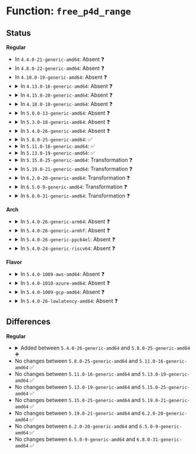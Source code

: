 # Function: <code>free_p4d_range</code>

## Status
<b>Regular</b>
<ul>
<li>
In <code>4.4.0-21-generic-amd64</code>: Absent ❓
</li>
<li>
In <code>4.8.0-22-generic-amd64</code>: Absent ❓
</li>
<li>
In <code>4.10.0-19-generic-amd64</code>: Absent ❓
</li>
<li>
<details>
<summary>In <code>4.13.0-16-generic-amd64</code>: Absent ❓</summary>

```json
{
  "name": "free_p4d_range",
  "collision_type": "Unique Static",
  "inline_type": "Full",
  "funcs": [
    {
      "addr": 18446744071580887142,
      "name": "free_p4d_range",
      "external": false,
      "loc": "mm/memory.c:510",
      "file": "mm/memory.c",
      "inline": "declared, inlined",
      "caller_inline": [
        "mm/memory.c:free_pgd_range"
      ],
      "caller_func": []
    }
  ],
  "symbols": []
}
```
</details>
</li>
<li>
<details>
<summary>In <code>4.15.0-20-generic-amd64</code>: Absent ❓</summary>

```json
{
  "name": "free_p4d_range",
  "collision_type": "Unique Static",
  "inline_type": "Full",
  "funcs": [
    {
      "addr": 18446744071580981526,
      "name": "free_p4d_range",
      "external": false,
      "loc": "mm/memory.c:512",
      "file": "mm/memory.c",
      "inline": "declared, inlined",
      "caller_inline": [
        "mm/memory.c:free_pgd_range"
      ],
      "caller_func": []
    }
  ],
  "symbols": []
}
```
</details>
</li>
<li>
<details>
<summary>In <code>4.18.0-10-generic-amd64</code>: Absent ❓</summary>

```json
{
  "name": "free_p4d_range",
  "collision_type": "Unique Static",
  "inline_type": "Full",
  "funcs": [
    {
      "addr": 18446744071581116278,
      "name": "free_p4d_range",
      "external": false,
      "loc": "mm/memory.c:527",
      "file": "mm/memory.c",
      "inline": "declared, inlined",
      "caller_inline": [
        "mm/memory.c:free_pgd_range"
      ],
      "caller_func": []
    }
  ],
  "symbols": []
}
```
</details>
</li>
<li>
<details>
<summary>In <code>5.0.0-13-generic-amd64</code>: Absent ❓</summary>

```json
{
  "name": "free_p4d_range",
  "collision_type": "Unique Static",
  "inline_type": "Full",
  "funcs": [
    {
      "addr": 18446744071581195046,
      "name": "free_p4d_range",
      "external": false,
      "loc": "mm/memory.c:270",
      "file": "mm/memory.c",
      "inline": "declared, inlined",
      "caller_inline": [
        "mm/memory.c:free_pgd_range"
      ],
      "caller_func": []
    }
  ],
  "symbols": []
}
```
</details>
</li>
<li>
<details>
<summary>In <code>5.3.0-18-generic-amd64</code>: Absent ❓</summary>

```json
{
  "name": "free_p4d_range",
  "collision_type": "Unique Static",
  "inline_type": "Full",
  "funcs": [
    {
      "addr": 18446744071581268023,
      "name": "free_p4d_range",
      "external": false,
      "loc": "mm/memory.c:272",
      "file": "mm/memory.c",
      "inline": "declared, inlined",
      "caller_inline": [
        "mm/memory.c:free_pgd_range"
      ],
      "caller_func": []
    }
  ],
  "symbols": []
}
```
</details>
</li>
<li>
<details>
<summary>In <code>5.4.0-26-generic-amd64</code>: Absent ❓</summary>

```json
{
  "name": "free_p4d_range",
  "collision_type": "Unique Static",
  "inline_type": "Full",
  "funcs": [
    {
      "addr": 18446744071581326807,
      "name": "free_p4d_range",
      "external": false,
      "loc": "mm/memory.c:272",
      "file": "mm/memory.c",
      "inline": "declared, inlined",
      "caller_inline": [
        "mm/memory.c:free_pgd_range"
      ],
      "caller_func": []
    }
  ],
  "symbols": []
}
```
</details>
</li>
<li>
<details>
<summary>In <code>5.8.0-25-generic-amd64</code>: ✅</summary>

```c
void free_p4d_range(struct mmu_gather * tlb, pgd_t * pgd, long unsigned int addr, long unsigned int end, long unsigned int floor, long unsigned int ceiling)
```

```json
{
  "name": "free_p4d_range",
  "collision_type": "Unique Static",
  "inline_type": "No",
  "funcs": [
    {
      "addr": 18446744071581518800,
      "name": "free_p4d_range",
      "external": false,
      "loc": "mm/memory.c:290",
      "file": "mm/memory.c",
      "inline": "seen, unknown",
      "caller_inline": [],
      "caller_func": [
        "mm/memory.c:free_pgd_range"
      ]
    }
  ],
  "symbols": [
    {
      "addr": 18446744071581518800,
      "name": "free_p4d_range",
      "section": ".text",
      "bind": "STB_LOCAL",
      "size": 548
    }
  ]
}
```
</details>
</li>
<li>
<details>
<summary>In <code>5.11.0-16-generic-amd64</code>: ✅</summary>

```c
void free_p4d_range(struct mmu_gather * tlb, pgd_t * pgd, long unsigned int addr, long unsigned int end, long unsigned int floor, long unsigned int ceiling)
```

```json
{
  "name": "free_p4d_range",
  "collision_type": "Unique Static",
  "inline_type": "No",
  "funcs": [
    {
      "addr": 18446744071581566000,
      "name": "free_p4d_range",
      "external": false,
      "loc": "mm/memory.c:292",
      "file": "mm/memory.c",
      "inline": "seen, unknown",
      "caller_inline": [],
      "caller_func": [
        "mm/memory.c:free_pgd_range"
      ]
    }
  ],
  "symbols": [
    {
      "addr": 18446744071581566000,
      "name": "free_p4d_range",
      "section": ".text",
      "bind": "STB_LOCAL",
      "size": 536
    }
  ]
}
```
</details>
</li>
<li>
<details>
<summary>In <code>5.13.0-19-generic-amd64</code>: ✅</summary>

```c
void free_p4d_range(struct mmu_gather * tlb, pgd_t * pgd, long unsigned int addr, long unsigned int end, long unsigned int floor, long unsigned int ceiling)
```

```json
{
  "name": "free_p4d_range",
  "collision_type": "Unique Static",
  "inline_type": "No",
  "funcs": [
    {
      "addr": 18446744071581586144,
      "name": "free_p4d_range",
      "external": false,
      "loc": "mm/memory.c:304",
      "file": "mm/memory.c",
      "inline": "seen, unknown",
      "caller_inline": [],
      "caller_func": [
        "mm/memory.c:free_pgd_range"
      ]
    }
  ],
  "symbols": [
    {
      "addr": 18446744071581586144,
      "name": "free_p4d_range",
      "section": ".text",
      "bind": "STB_LOCAL",
      "size": 451
    }
  ]
}
```
</details>
</li>
<li>
<details>
<summary>In <code>5.15.0-25-generic-amd64</code>: Transformation ❓</summary>

```c
void free_p4d_range(struct mmu_gather * tlb, pgd_t * pgd, long unsigned int addr, long unsigned int end, long unsigned int floor, long unsigned int ceiling)
```

```json
{
  "name": "free_p4d_range",
  "collision_type": "Unique Static",
  "inline_type": "No",
  "funcs": [
    {
      "addr": 0,
      "name": "free_p4d_range",
      "external": false,
      "loc": "mm/memory.c:303",
      "file": "mm/memory.c",
      "inline": "seen, unknown",
      "caller_inline": [],
      "caller_func": [
        "mm/memory.c:free_pgd_range"
      ]
    }
  ],
  "symbols": [
    {
      "addr": 18446744071581853456,
      "name": "free_p4d_range",
      "section": ".text",
      "bind": "STB_LOCAL",
      "size": 485
    },
    {
      "addr": 18446744071592198919,
      "name": "free_p4d_range.cold",
      "section": ".text",
      "bind": "STB_LOCAL",
      "size": 60
    }
  ]
}
```
</details>
</li>
<li>
<details>
<summary>In <code>5.19.0-21-generic-amd64</code>: Transformation ❓</summary>

```c
void free_p4d_range(struct mmu_gather * tlb, pgd_t * pgd, long unsigned int addr, long unsigned int end, long unsigned int floor, long unsigned int ceiling)
```

```json
{
  "name": "free_p4d_range",
  "collision_type": "Unique Static",
  "inline_type": "No",
  "funcs": [
    {
      "addr": 0,
      "name": "free_p4d_range",
      "external": false,
      "loc": "mm/memory.c:307",
      "file": "mm/memory.c",
      "inline": "seen, unknown",
      "caller_inline": [],
      "caller_func": [
        "mm/memory.c:free_pgd_range"
      ]
    }
  ],
  "symbols": [
    {
      "addr": 18446744071582246896,
      "name": "free_p4d_range",
      "section": ".text",
      "bind": "STB_LOCAL",
      "size": 524
    },
    {
      "addr": 18446744071593975438,
      "name": "free_p4d_range.cold",
      "section": ".text",
      "bind": "STB_LOCAL",
      "size": 60
    }
  ]
}
```
</details>
</li>
<li>
<details>
<summary>In <code>6.2.0-20-generic-amd64</code>: Transformation ❓</summary>

```c
void free_p4d_range(struct mmu_gather * tlb, pgd_t * pgd, long unsigned int addr, long unsigned int end, long unsigned int floor, long unsigned int ceiling)
```

```json
{
  "name": "free_p4d_range",
  "collision_type": "Unique Static",
  "inline_type": "No",
  "funcs": [
    {
      "addr": 0,
      "name": "free_p4d_range",
      "external": false,
      "loc": "mm/memory.c:251",
      "file": "mm/memory.c",
      "inline": "seen, unknown",
      "caller_inline": [],
      "caller_func": [
        "mm/memory.c:free_pgd_range"
      ]
    }
  ],
  "symbols": [
    {
      "addr": 18446744071582734432,
      "name": "free_p4d_range",
      "section": ".text",
      "bind": "STB_LOCAL",
      "size": 524
    },
    {
      "addr": 18446744071596031588,
      "name": "free_p4d_range.cold",
      "section": ".text",
      "bind": "STB_LOCAL",
      "size": 60
    }
  ]
}
```
</details>
</li>
<li>
<details>
<summary>In <code>6.5.0-9-generic-amd64</code>: Transformation ❓</summary>

```c
void free_p4d_range(struct mmu_gather * tlb, pgd_t * pgd, long unsigned int addr, long unsigned int end, long unsigned int floor, long unsigned int ceiling)
```

```json
{
  "name": "free_p4d_range",
  "collision_type": "Unique Static",
  "inline_type": "No",
  "funcs": [
    {
      "addr": 0,
      "name": "free_p4d_range",
      "external": false,
      "loc": "mm/memory.c:266",
      "file": "mm/memory.c",
      "inline": "seen, unknown",
      "caller_inline": [],
      "caller_func": [
        "mm/memory.c:free_pgd_range"
      ]
    }
  ],
  "symbols": [
    {
      "addr": 18446744071582953232,
      "name": "free_p4d_range",
      "section": ".text",
      "bind": "STB_LOCAL",
      "size": 524
    },
    {
      "addr": 18446744071596553543,
      "name": "free_p4d_range.cold",
      "section": ".text",
      "bind": "STB_LOCAL",
      "size": 60
    }
  ]
}
```
</details>
</li>
<li>
<details>
<summary>In <code>6.8.0-31-generic-amd64</code>: Transformation ❓</summary>

```c
void free_p4d_range(struct mmu_gather * tlb, pgd_t * pgd, long unsigned int addr, long unsigned int end, long unsigned int floor, long unsigned int ceiling)
```

```json
{
  "name": "free_p4d_range",
  "collision_type": "Unique Static",
  "inline_type": "No",
  "funcs": [
    {
      "addr": 0,
      "name": "free_p4d_range",
      "external": false,
      "loc": "mm/memory.c:264",
      "file": "mm/memory.c",
      "inline": "seen, unknown",
      "caller_inline": [],
      "caller_func": [
        "mm/memory.c:free_pgd_range"
      ]
    }
  ],
  "symbols": [
    {
      "addr": 18446744071583135504,
      "name": "free_p4d_range",
      "section": ".text",
      "bind": "STB_LOCAL",
      "size": 523
    },
    {
      "addr": 18446744071597457333,
      "name": "free_p4d_range.cold",
      "section": ".text",
      "bind": "STB_LOCAL",
      "size": 60
    }
  ]
}
```
</details>
</li>
</ul>
<b>Arch</b>
<ul>
<li>
<details>
<summary>In <code>5.4.0-26-generic-arm64</code>: Absent ❓</summary>

```json
{
  "name": "free_p4d_range",
  "collision_type": "Unique Static",
  "inline_type": "Full",
  "funcs": [
    {
      "addr": 18446603336492733568,
      "name": "free_p4d_range",
      "external": false,
      "loc": "mm/memory.c:272",
      "file": "mm/memory.c",
      "inline": "declared, inlined",
      "caller_inline": [
        "mm/memory.c:free_pgd_range"
      ],
      "caller_func": []
    }
  ],
  "symbols": []
}
```
</details>
</li>
<li>
<details>
<summary>In <code>5.4.0-26-generic-armhf</code>: Absent ❓</summary>

```json
{
  "name": "free_p4d_range",
  "collision_type": "Unique Static",
  "inline_type": "Full",
  "funcs": [
    {
      "addr": 3226563892,
      "name": "free_p4d_range",
      "external": false,
      "loc": "mm/memory.c:272",
      "file": "mm/memory.c",
      "inline": "declared, inlined",
      "caller_inline": [
        "mm/memory.c:free_pgd_range"
      ],
      "caller_func": []
    }
  ],
  "symbols": []
}
```
</details>
</li>
<li>
<details>
<summary>In <code>5.4.0-26-generic-ppc64el</code>: Absent ❓</summary>

```json
{
  "name": "free_p4d_range",
  "collision_type": "Unique Static",
  "inline_type": "Full",
  "funcs": [
    {
      "addr": 13835058055286080948,
      "name": "free_p4d_range",
      "external": false,
      "loc": "mm/memory.c:272",
      "file": "mm/memory.c",
      "inline": "declared, inlined",
      "caller_inline": [
        "mm/memory.c:free_pgd_range"
      ],
      "caller_func": []
    }
  ],
  "symbols": []
}
```
</details>
</li>
<li>
<details>
<summary>In <code>5.4.0-24-generic-riscv64</code>: Absent ❓</summary>

```json
{
  "name": "free_p4d_range",
  "collision_type": "Unique Static",
  "inline_type": "Full",
  "funcs": [
    {
      "addr": 18446743936272722518,
      "name": "free_p4d_range",
      "external": false,
      "loc": "mm/memory.c:272",
      "file": "mm/memory.c",
      "inline": "declared, inlined",
      "caller_inline": [
        "mm/memory.c:free_pgd_range"
      ],
      "caller_func": []
    }
  ],
  "symbols": []
}
```
</details>
</li>
</ul>
<b>Flavor</b>
<ul>
<li>
<details>
<summary>In <code>5.4.0-1009-aws-amd64</code>: Absent ❓</summary>

```json
{
  "name": "free_p4d_range",
  "collision_type": "Unique Static",
  "inline_type": "Full",
  "funcs": [
    {
      "addr": 18446744071581295655,
      "name": "free_p4d_range",
      "external": false,
      "loc": "mm/memory.c:272",
      "file": "mm/memory.c",
      "inline": "declared, inlined",
      "caller_inline": [
        "mm/memory.c:free_pgd_range"
      ],
      "caller_func": []
    }
  ],
  "symbols": []
}
```
</details>
</li>
<li>
<details>
<summary>In <code>5.4.0-1010-azure-amd64</code>: Absent ❓</summary>

```json
{
  "name": "free_p4d_range",
  "collision_type": "Unique Static",
  "inline_type": "Full",
  "funcs": [
    {
      "addr": 18446744071581239949,
      "name": "free_p4d_range",
      "external": false,
      "loc": "mm/memory.c:272",
      "file": "mm/memory.c",
      "inline": "declared, inlined",
      "caller_inline": [
        "mm/memory.c:free_pgd_range"
      ],
      "caller_func": []
    }
  ],
  "symbols": []
}
```
</details>
</li>
<li>
<details>
<summary>In <code>5.4.0-1009-gcp-amd64</code>: Absent ❓</summary>

```json
{
  "name": "free_p4d_range",
  "collision_type": "Unique Static",
  "inline_type": "Full",
  "funcs": [
    {
      "addr": 18446744071581286855,
      "name": "free_p4d_range",
      "external": false,
      "loc": "mm/memory.c:272",
      "file": "mm/memory.c",
      "inline": "declared, inlined",
      "caller_inline": [
        "mm/memory.c:free_pgd_range"
      ],
      "caller_func": []
    }
  ],
  "symbols": []
}
```
</details>
</li>
<li>
<details>
<summary>In <code>5.4.0-26-lowlatency-amd64</code>: Absent ❓</summary>

```json
{
  "name": "free_p4d_range",
  "collision_type": "Unique Static",
  "inline_type": "Full",
  "funcs": [
    {
      "addr": 18446744071581350999,
      "name": "free_p4d_range",
      "external": false,
      "loc": "mm/memory.c:272",
      "file": "mm/memory.c",
      "inline": "declared, inlined",
      "caller_inline": [
        "mm/memory.c:free_pgd_range"
      ],
      "caller_func": []
    }
  ],
  "symbols": []
}
```
</details>
</li>
</ul>

## Differences
<b>Regular</b>
<ul>
<li>
<details>
<summary>Added between <code>5.4.0-26-generic-amd64</code> and <code>5.8.0-25-generic-amd64</code> ➕</summary>

```c
void free_p4d_range(struct mmu_gather * tlb, pgd_t * pgd, long unsigned int addr, long unsigned int end, long unsigned int floor, long unsigned int ceiling)
```
</details>
</li>
<li>
No changes between <code>5.8.0-25-generic-amd64</code> and <code>5.11.0-16-generic-amd64</code> ✅
</li>
<li>
No changes between <code>5.11.0-16-generic-amd64</code> and <code>5.13.0-19-generic-amd64</code> ✅
</li>
<li>
No changes between <code>5.13.0-19-generic-amd64</code> and <code>5.15.0-25-generic-amd64</code> ✅
</li>
<li>
No changes between <code>5.15.0-25-generic-amd64</code> and <code>5.19.0-21-generic-amd64</code> ✅
</li>
<li>
No changes between <code>5.19.0-21-generic-amd64</code> and <code>6.2.0-20-generic-amd64</code> ✅
</li>
<li>
No changes between <code>6.2.0-20-generic-amd64</code> and <code>6.5.0-9-generic-amd64</code> ✅
</li>
<li>
No changes between <code>6.5.0-9-generic-amd64</code> and <code>6.8.0-31-generic-amd64</code> ✅
</li>
</ul>
